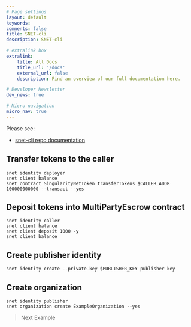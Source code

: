 ```yaml
---
# Page settings
layout: default
keywords:
comments: false
title: SNET-cli
description: SNET-cli

# extralink box
extralink:
    title: All Docs
    title_url: '/docs'
    external_url: false
    description: Find an overview of our full documentation here.

# Developer Newsletter
dev_news: true

# Micro navigation
micro_nav: true
---
```


Please see:

-   [snet-cli repo documentation](https://github.com/singnet/snet-cli)

## Transfer tokens to the caller

```
snet identity deployer
snet client balance
snet contract SingularityNetToken transferTokens $CALLER_ADDR 100000000000 --transact --yes
```

## Deposit tokens into MultiPartyEscrow contract

```
snet identity caller
snet client balance
snet client deposit 1000 -y
snet client balance
```

## Create publisher identity

```
snet identity create --private-key $PUBLISHER_KEY publisher key
```

## Create organization

```
snet identity publisher
snet organization create ExampleOrganization --yes
```

> Next Example
